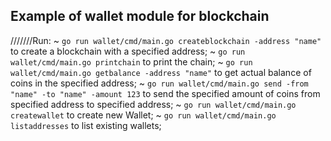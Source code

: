 ## Example of wallet module for blockchain

///////Run: 
~ ```go run wallet/cmd/main.go createblockchain -address "name"``` to create a blockchain with a specified address;
~ ```go run wallet/cmd/main.go printchain``` to print the chain;
~ ```go run wallet/cmd/main.go getbalance -address "name"``` to get actual balance of coins in the specified address;
~ ```go run wallet/cmd/main.go send -from "name" -to "name" -amount 123``` to send the specified amount of coins from specified address to specified address;
~ ```go run wallet/cmd/main.go createwallet``` to create new Wallet;
~ ```go run wallet/cmd/main.go listaddresses``` to list existing wallets;